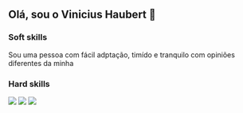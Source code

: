 ## Olá, sou o Vinicius Haubert 👋

### Soft skills

Sou uma pessoa com fácil adptação, timído e tranquilo com opiniões diferentes da minha

### Hard skills

<div style = "display: inline_block">
<img src="https://github.com/user-attachments/assets/ff72dedd-01cc-4aa4-9c0a-30e430c3601e"/>
<img src="https://github.com/user-attachments/assets/34f9e8b3-88a9-4070-9e94-eb9436b4da93"/>
<img src="https://github.com/user-attachments/assets/2668b49e-293f-4b08-bf6c-2ebd9fb58e46"/>

</div>
